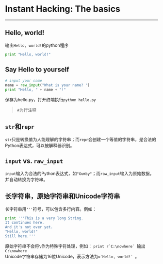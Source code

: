 Instant Hacking: The basics
===========================
---
Hello, world!
------------
输出`Hello, world!`的python程序
```python
print "Hello, world!"
```

Say Hello to yourself
---------------------
```python
# input your name
name = raw_input("What is your name? ")
print "Hello, " + name + "!"
```
保存为hello.py，打开终端执行`python hello.py`
> `#`为行注释

`str`和`repr`
------------
`str`只是转换值为人能理解的字符串；而`repr`会创建一个等值的字符串，是合法的Python表达式，可以被解释器识别。

`input` vs. `raw_input`
-----------------------
`input`输入为合法的Python表达式，如`"Gumby"`；而`raw_input`输入为原始数据，并自动转换为字符串。

长字符串，原始字符串和Unicode字符串
-----------------------------
长字符串用`'''`符号，可以包含多行内容。例如：
```python
print '''This is a very long String.
It continues here.
And it's not over yet.
"Hello, world!"
Still here.'''
```
原始字符串不会将`\`作为特殊字符处理，例如：
``print r`C:\nowhere` ``输出`C:\nowhere`  
Unicode字符串存储为16位Unicode，表示方法为``u`Hello, world!` ``。
